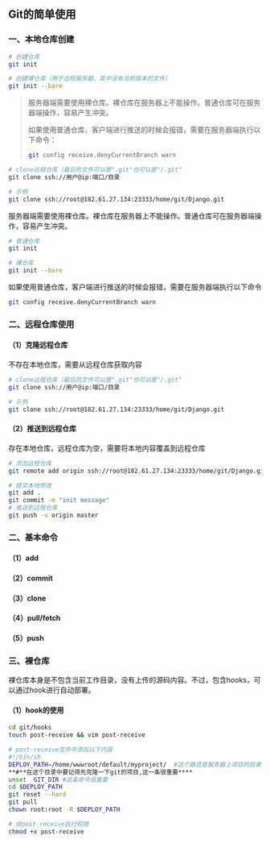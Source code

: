 ## Git的简单使用

### 一、本地仓库创建

```sh
# 创建仓库
git init

# 创建裸仓库（用于远程服务器，其中没有当前版本的文件）
git init --bare
```

> 服务器端需要使用裸仓库。裸仓库在服务器上不能操作。普通仓库可在服务器端操作，容易产生冲突。
> 
> 如果使用普通仓库，客户端进行推送的时候会报错，需要在服务器端执行以下命令：
> 
> ```sh
> git config receive.denyCurrentBranch warn
> ```

```sh
# clone远程仓库（最后的文件可以是".git"也可以是"/.git"
git clone ssh://用户@ip:端口/目录

# 示例
git clone ssh://root@182.61.27.134:23333/home/git/Django.git
```

服务器端需要使用裸仓库。裸仓库在服务器上不能操作。普通仓库可在服务器端操作，容易产生冲突。

```sh
# 普通仓库
git init

# 裸仓库
git init --bare
```

如果使用普通仓库，客户端进行推送的时候会报错，需要在服务器端执行以下命令

```sh
git config receive.denyCurrentBranch warn
```

### 二、远程仓库使用

#### （1）克隆远程仓库

不存在本地仓库，需要从远程仓库获取内容

```sh
# clone远程仓库（最后的文件可以是".git"也可以是"/.git"
git clone ssh://用户@ip:端口/目录

# 示例
git clone ssh://root@182.61.27.134:23333/home/git/Django.git
```

#### （2）推送到远程仓库

存在本地仓库，远程仓库为空，需要将本地内容覆盖到远程仓库

```sh
# 添加远程仓库
git remote add origin ssh://root@182.61.27.134:23333/home/git/Django.git

# 提交本地修改
git add .
git commit -m "init message"
# 推送到远程仓库
git push -u origin master
```

### 二、基本命令

#### （1）add

#### （2）commit

#### （3）clone

#### （4）pull/fetch

#### （5）push

### 三、裸仓库

裸仓库本身是不包含当前工作目录，没有上传的源码内容。不过，包含hooks，可以通过hook进行自动部署。

#### （1）hook的使用

```sh
cd git/hooks
touch post-receive && vim post-receive

# post-receive文件中添加以下内容
#!/bin/sh
DEPLOY_PATH=/home/wwwroot/default/myproject/  #这个路径是服务器上项目的目录位置
**#**在这个目录中要记得先克隆一下git的项目,这一条很重要****
unset  GIT_DIR #这条命令很重要
cd $DEPLOY_PATH
git reset --hard
git pull
chown root:root -R $DEPLOY_PATH

# 给post-receive执行权限
chmod +x post-receive
```
